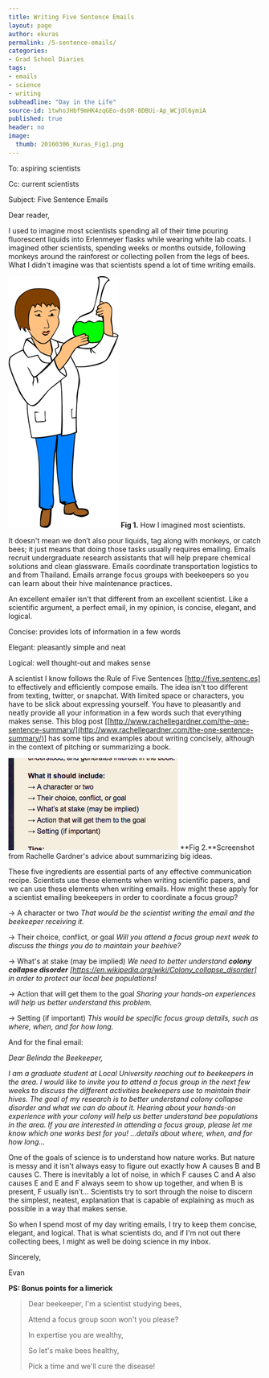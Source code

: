 ```yaml
---
title: Writing Five Sentence Emails
layout: page
author: ekuras
permalink: /5-sentence-emails/
categories:
- Grad School Diaries
tags:
- emails
- science
- writing
subheadline: "Day in the Life"
source-id: 1twhoJHbf9mHK4zqGEo-dsOR-8DBUi-Ap_WCjOl6ymiA
published: true
header: no
image:
  thumb: 20160306_Kuras_Fig1.png
---
```

To: aspiring scientists

Cc: current scientists

Subject: Five Sentence Emails

Dear reader,

I used to imagine most scientists spending all of their time pouring fluorescent liquids into Erlenmeyer flasks while wearing white lab coats. I imagined other scientists, spending weeks or months outside, following monkeys around the rainforest or collecting pollen from the legs of bees. What I didn't imagine was that scientists spend a lot of time writing emails.

![Fig 1](/images/20160306_Kuras_Fig1.png)
**Fig 1.** How I imagined most scientists.

It doesn't mean we don’t also pour liquids, tag along with monkeys, or catch bees; it just means that doing those tasks usually requires emailing. Emails recruit undergraduate research assistants that will help prepare chemical solutions and clean glassware. Emails coordinate transportation logistics to and from Thailand. Emails arrange focus groups with beekeepers so you can learn about their hive maintenance practices.

An excellent emailer isn't that different from an excellent scientist. Like a scientific argument, a perfect email, in my opinion, is concise, elegant, and logical.

Concise: provides lots of information in a few words

Elegant: pleasantly simple and neat

Logical: well thought-out and makes sense

A scientist I know follows the Rule of Five Sentences [http://five.sentenc.es] to effectively and efficiently compose emails. The idea isn't too different from texting, twitter, or snapchat. With limited space or characters, you have to be slick about expressing yourself. You have to pleasantly and neatly provide all your information in a few words such that everything makes sense. This blog post [[http://www.rachellegardner.com/the-one-sentence-summary/](http://www.rachellegardner.com/the-one-sentence-summary/)] has some tips and examples about writing concisely, although in the context of pitching or summarizing a book. 

![Fig 2](/images/20160306_Kuras_Fig2.png)
**Fig 2.**Screenshot from Rachelle Gardner's advice about summarizing big ideas.

These five ingredients are essential parts of any effective communication recipe. Scientists use these elements when writing scientific papers, and we can use these elements when writing emails. How might these apply for a scientist emailing beekeepers in order to coordinate a focus group?

→ A character or two
*That would be the scientist writing the email and the beekeeper receiving it.*

→ Their choice, conflict, or goal
*Will you attend a focus group next week to discuss the things you do to maintain your beehive?*

→ What's at stake (may be implied)
*We need to better understand **colony collapse disorder** *[https://en.wikipedia.org/wiki/Colony_collapse_disorder]* in order to protect our local bee populations!*

→ Action that will get them to the goal
*Sharing your hands-on experiences will help us better understand this problem.*

→ Setting (if important)
*This would be specific focus group details, such as where, when, and for how long.*

And for the final email:

*Dear Belinda the Beekeeper,*

*I am a graduate student at Local University reaching out to beekeepers in the area. I would like to invite you to attend a focus group in the next few weeks to discuss the different activities beekeepers use to maintain their hives. The goal of my research is to better understand colony collapse disorder and what we can do about it. Hearing about your hands-on experience with your colony will help us better understand bee populations in the area. If you are interested in attending a focus group, please let me know which one works best for you! …details about where, when, and for how long…*

One of the goals of science is to understand how nature works. But nature is messy and it isn't always easy to figure out exactly how A causes B and B causes C. There is inevitably a lot of noise, in which F causes C and A also causes E and E and F always seem to show up together, and when B is present, F usually isn’t… Scientists try to sort through the noise to discern the simplest, neatest, explanation that is capable of explaining as much as possible in a way that makes sense.

So when I spend most of my day writing emails, I try to keep them concise, elegant, and logical. That is what scientists do, and if I'm not out there collecting bees, I might as well be doing science in my inbox. 

Sincerely,

Evan

**PS: Bonus points for a limerick**

>Dear beekeeper,
>I'm a scientist studying bees,
>
>Attend a focus group soon won't you please?
>
>In expertise you are wealthy,
>
>So let's make bees healthy,
>
>Pick a time and we'll cure the disease!

